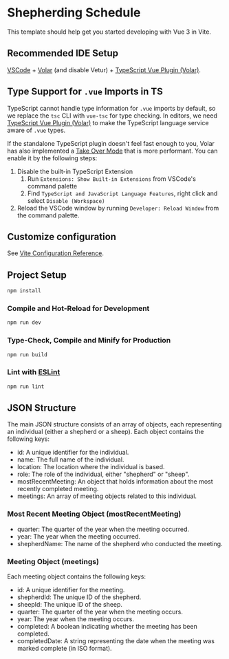 # Shepherding Schedule

This template should help get you started developing with Vue 3 in Vite.

## Recommended IDE Setup

[VSCode](https://code.visualstudio.com/) + [Volar](https://marketplace.visualstudio.com/items?itemName=Vue.volar) (and disable Vetur) + [TypeScript Vue Plugin (Volar)](https://marketplace.visualstudio.com/items?itemName=Vue.vscode-typescript-vue-plugin).

## Type Support for `.vue` Imports in TS

TypeScript cannot handle type information for `.vue` imports by default, so we replace the `tsc` CLI with `vue-tsc` for type checking. In editors, we need [TypeScript Vue Plugin (Volar)](https://marketplace.visualstudio.com/items?itemName=Vue.vscode-typescript-vue-plugin) to make the TypeScript language service aware of `.vue` types.

If the standalone TypeScript plugin doesn't feel fast enough to you, Volar has also implemented a [Take Over Mode](https://github.com/johnsoncodehk/volar/discussions/471#discussioncomment-1361669) that is more performant. You can enable it by the following steps:

1. Disable the built-in TypeScript Extension
    1) Run `Extensions: Show Built-in Extensions` from VSCode's command palette
    2) Find `TypeScript and JavaScript Language Features`, right click and select `Disable (Workspace)`
2. Reload the VSCode window by running `Developer: Reload Window` from the command palette.

## Customize configuration

See [Vite Configuration Reference](https://vitejs.dev/config/).

## Project Setup

```sh
npm install
```

### Compile and Hot-Reload for Development

```sh
npm run dev
```

### Type-Check, Compile and Minify for Production

```sh
npm run build
```

### Lint with [ESLint](https://eslint.org/)

```sh
npm run lint
```

## JSON Structure

The main JSON structure consists of an array of objects, each representing an individual
(either a shepherd or a sheep). Each object contains the following keys:

   - id: A unique identifier for the individual.
   - name: The full name of the individual.
   - location: The location where the individual is based.
   - role: The role of the individual, either "shepherd" or "sheep".
   - mostRecentMeeting: An object that holds information about the most recently completed meeting.
   - meetings: An array of meeting objects related to this individual.

### Most Recent Meeting Object (mostRecentMeeting)

   - quarter: The quarter of the year when the meeting occurred.
   - year: The year when the meeting occurred.
   - shepherdName: The name of the shepherd who conducted the meeting.

### Meeting Object (meetings)

Each meeting object contains the following keys:

   - id: A unique identifier for the meeting.
   - shepherdId: The unique ID of the shepherd.
   - sheepId: The unique ID of the sheep.
   - quarter: The quarter of the year when the meeting occurs.
   - year: The year when the meeting occurs.
   - completed: A boolean indicating whether the meeting has been completed.
   - completedDate: A string representing the date when the meeting was marked complete (in ISO format).

